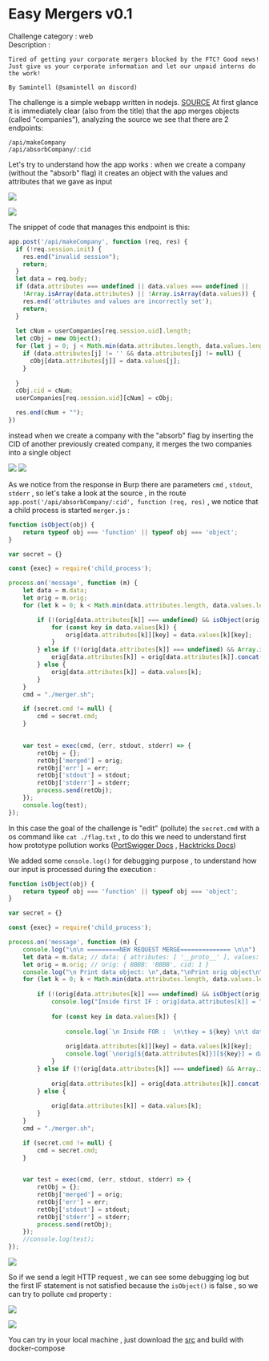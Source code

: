 # Easy Mergers v0.1

Challenge category : web\
Description :
```
Tired of getting your corporate mergers blocked by the FTC? Good news! Just give us your corporate information and let our unpaid interns do the work!

By Samintell (@samintell on discord)
```

The challenge is a simple webapp written in nodejs. [SOURCE](./src/) 
At first glance it is immediately clear (also from the title) that the app merges objects (called "companies"), analyzing the source we see that there are 2 endpoints:
```
/api/makeCompany
/api/absorbCompany/:cid
```
Let's try to understand how the app works : when we create a company (without the "absorb" flag) it creates an object with the values and attributes that we gave as input

![](./images/1.jpg)

![](./images/2.jpg)

The snippet of code that manages this endpoint is this:
```javascript
app.post('/api/makeCompany', function (req, res) {
  if (!req.session.init) {
    res.end("invalid session");
    return;
  }
  let data = req.body;
  if (data.attributes === undefined || data.values === undefined ||
    !Array.isArray(data.attributes) || !Array.isArray(data.values)) {
    res.end('attributes and values are incorrectly set');
    return;
  }
  
  let cNum = userCompanies[req.session.uid].length;
  let cObj = new Object();
  for (let j = 0; j < Math.min(data.attributes.length, data.values.length); j++) {
    if (data.attributes[j] != '' && data.attributes[j] != null) {
      cObj[data.attributes[j]] = data.values[j];
    }
    
  }
  cObj.cid = cNum;
  userCompanies[req.session.uid][cNum] = cObj;

  res.end(cNum + "");
})
```

instead when we create a company with the "absorb" flag by inserting the CID of another previously created company, it merges the two companies into a single object

![](./images/3.jpg)
![](./images/4.jpg)

As we notice from the response in Burp there are parameters `cmd` , `stdout`, `stderr` , so let's take a look at the source , in the route `app.post('/api/absorbCompany/:cid', function (req, res)` , we notice that a child process is started `merger.js` : 

```javascript
function isObject(obj) {
    return typeof obj === 'function' || typeof obj === 'object';
}

var secret = {}

const {exec} = require('child_process');

process.on('message', function (m) {
    let data = m.data;
    let orig = m.orig;
    for (let k = 0; k < Math.min(data.attributes.length, data.values.length); k++) {

        if (!(orig[data.attributes[k]] === undefined) && isObject(orig[data.attributes[k]]) && isObject(data.values[k])) {
            for (const key in data.values[k]) {
                orig[data.attributes[k]][key] = data.values[k][key];
            }
        } else if (!(orig[data.attributes[k]] === undefined) && Array.isArray(orig[data.attributes[k]]) && Array.isArray(data.values[k])) {
            orig[data.attributes[k]] = orig[data.attributes[k]].concat(data.values[k]);
        } else {
            orig[data.attributes[k]] = data.values[k];
        }
    }
    cmd = "./merger.sh";

    if (secret.cmd != null) {
        cmd = secret.cmd;
    }

    
    var test = exec(cmd, (err, stdout, stderr) => {
        retObj = {};
        retObj['merged'] = orig;
        retObj['err'] = err;
        retObj['stdout'] = stdout;
        retObj['stderr'] = stderr;
        process.send(retObj);
    });
    console.log(test);
});

```
In this case the goal of the challenge is "edit" (pollute) the `secret.cmd` with a os command like `cat ./flag.txt` , to do this we need to understand first how prototype pollution works ([PortSwigger Docs](https://portswigger.net/web-security/prototype-pollution/server-side) , [Hacktricks Docs](https://book.hacktricks.xyz/pentesting-web/deserialization/nodejs-proto-prototype-pollution))

We added some `console.log()` for debugging purpose , to understand how our input is processed during the execution :

```javascript
function isObject(obj) {
    return typeof obj === 'function' || typeof obj === 'object';
}

var secret = {}

const {exec} = require('child_process');

process.on('message', function (m) {
    console.log("\n\n =========NEW REQUEST MERGE============== \n\n")
    let data = m.data; // data: { attributes: [ '__proto__' ], values: [ [Object] ] }
    let orig = m.orig; // orig: { BBBB: 'BBBB', cid: 1 }
    console.log("\n Print data object: \n",data,"\nPrint orig object\n",orig)
    for (let k = 0; k < Math.min(data.attributes.length, data.values.length); k++) {
        
        if (!(orig[data.attributes[k]] === undefined) && isObject(orig[data.attributes[k]]) && isObject(data.values[k])) {
            console.log("Inside first IF : orig[data.attributes[k]] = ",orig[data.attributes[k]])
            
            for (const key in data.values[k]) {
            
                console.log(`\n Inside FOR :  \n\tkey = ${key} \n\t data.values[k] = ${data.values[k]} `)
            
                orig[data.attributes[k]][key] = data.values[k][key];
                console.log(`\norig[${data.attributes[k]}][${key}] = data.values[${k}][${key}]\n`)
            }
        } else if (!(orig[data.attributes[k]] === undefined) && Array.isArray(orig[data.attributes[k]]) && Array.isArray(data.values[k])) {
            
            orig[data.attributes[k]] = orig[data.attributes[k]].concat(data.values[k]);
        } else {
            
            orig[data.attributes[k]] = data.values[k];
        }
    }
    cmd = "./merger.sh";

    if (secret.cmd != null) {
        cmd = secret.cmd;
    }

    
    var test = exec(cmd, (err, stdout, stderr) => {
        retObj = {};
        retObj['merged'] = orig;
        retObj['err'] = err;
        retObj['stdout'] = stdout;
        retObj['stderr'] = stderr;
        process.send(retObj);
    });
    //console.log(test);
});

```

![](./images/5.jpg)

So if we send a legit HTTP request , we can see some debugging log but the first IF statement is not satisfied because the `isObject()` is false , so we can try to pollute `cmd` property :

![](./images/6.jpg)

![](./images/7.jpg)


You can try in your local machine , just download the [src](./src/) and build with docker-compose 







